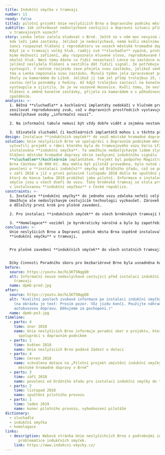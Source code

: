 ```yaml
---
title: Indukční smyčka v tramvaji
number: 11
ready: false
title2: pilotní projekt Unie neslyšících Brno a Dopravního podniku města Brna
subtitle: Jak informovat nedoslýchavé cestující o dopravní situaci přímo
  v tramvajových vozech?
story: Lenka letos začala studovat v Brně. Ještě se v něm moc nevyzná a neví,
  kde leží jaké zastávky. Jelikož je nedoslýchavá, nemá kvůli okolnímu hluku
  šanci rozpoznat hlášení z reproduktoru ve vozech městské hromadné dopravy.
  Když je v tramvaji velký hluk, raději své **sluchadlo** vypíná, protože je
  mimo možnosti zařízení, aby rozpoznalo mluvené slovo, reprodukované hlášení a
  okolní hluk. Není tomu dávno co řidič nezastavil Lence na zastávce na znamení,
  jelikož neslyšela hlášení a nestihla dát řidiči signál, že potřebuje
  vystoupit. V nočním rozjezdu zase přejela svou zastávku, jelikož venku byla
  tma a Lenka nepoznala svou zastávku. Minulý týden jela zpracovávat protokol do
  školy za kamarádem do Líšně. Jelikož jí tam jel přímý trolejbus 25, sedla si a
  cestou četla poznámky z hodiny. Až když trolejbus zastavil na konečné, zmateně
  vystoupila a zjistila, že je ve vozovně Husovice. Kvůli tomu, že neslyšela
  hlášení o změně konečné zastávky, přijela za kamarádem o s půhodinovým
  zpožděním.
analysis: >-
  1. Běžná **sluchadla** a kochleární implantáty nedokáží v hlučném prostředí
  zesilovat reprodukovaný zvuk, což v dopravních prostředcích vystavuje
  nedoslýchavé osoby „informační nouzi“.

  2. Na informační tabule nemusí být vždy dobře vidět a zejména nestandartní hlášení o výlukách či mimořádných událostech mohou být snadno přeslechnuta a dezorientovat nedoslýchavé cestující.

  3. Uživatelé sluchadel či kochleárních implantátů mohou i v těchto případech využívat **indukční smyčky**. **Indukční smyčka** instalovaná v tramvaji či jiném dopravním prostředku dokáže vysílat do **sluchadla** pouze hlášení bez okolního hluku, čímž jej nedoslýchaví cestující slyší velmi jasně.
design: Instalace **indukčních smyček** do vozů městské hromadné dopravy.
solution: Unie neslyšících Brno ve spolupráci s Dopravním podnikem města Brna
  vytvořili projekt v rámci kterého byla do tramvajového vozu Vario LF2
  instalována **indukční smyčka**. Ta umožňuje nedoslýchavým lidem slyšet
  hlášení městské hromadné dopravy skrze zachycení indukčního signálu
  **sluchadlem**/kochleárním implantátem. Projekt byl podpořen Magistrátem města
  Brna částkou 26 000 Kč. Aby mohla být pilotáž provedena, bylo nutné získat
  povolení o **instalaci indukční** smyčky od Drážního úřadu, což se povedlo
  v září 2018 a již v první polovině listopadu 2018 došlo ke spuštění provozu,
  který do konce ledna 2019 probíhal jako pilotní. Informace o instalované
  smyčce jsou u všech dveří do vozu. Tato brněnská tramvaj se stala prvním vozem
  s instalovanou **indukční smyčkou** v České republice.
constraints: >-
  1. Instalace **indukční smyčky** do jednoho vozu zdaleka neřeší celý problém.
  Umožňuje ale nedoslýchavým cestujícím technologii vyzkoušet. Zároveň se jedná
  o důležitý první krok pro plošné zavedení.

  2. Pro instalaci **indukčních smyček** do všech brněnských tramvají by bylo nutné provést **homologaci** vozidel, tj. získat povolení Drážního úřadu pro užívání vozidel s **indukční smyčkou**. 

  3. **Homologace** vozidel je byrokraticky náročná a bylo by zapotřebí finanční pokrytí pracovní síly, která by se hromadné instalaci **indukčních smyček** věnovala.
conclusion: >-
  Unie neslyšících Brno a Dopravní podnik města Brna úspěšně instalovali
  **indukční smyčku** v tramvaji. 


  Pro plošné zavedení **indukčních smyček** do všech ostatních tramvají je nutné získat finanční prostředky a projít dalšími schvalovacími procesy.


  Díky činnosti Poradního sboru pro bezbariérové Brno byla usnadněna komunikace mezi Unií neslyšících Brno a Dopravním podnikem města Brna, která vedle ke spuštění pilotního projektu. Zároveň poradní sbor podpořil návrh na přidělení dotace a zvýšil tak šanci na její získání.
before:
  source: https://youtu.be/hLSKT5NqgQ0
  alt: Informační nouze nedoslýchavé cestující před instalací indukční smyčky v
    tramvaji
  name: dpmb-pred.jpg
after:
  source: https://youtu.be/hLSKT5NqgQ0
  alt: "Kvalitní poslech zvukové informace po instalaci indukční smyčky v tramvaji
    (na obrázku je text: Prosím pozor. Vůz jízdu končí. Použijte náhradní
    autobusovou dopravu. Děkujeme za pochopení.)"
  name: dpmb-po3.jpg
timeline:
  - parts: 4
    time: únor 2018
    name: Unie neslyšících Brno informuje poradní sbor o projektu, který vznikl ve
      spolupráci s dopravním podnikem
  - parts: 1
    time: květen 2018
    name: Unie neslyšících Brno podává žádost o dotaci
  - parts: 4
    time: červen 2018
    name: schválena dotace na „Pilotní projekt umístění indukční smyčky do vozu
      městské hromadné dopravy v Brně“
  - parts: 3
    time: září 2018
    name: povolení od Drážního úřadu pro instalaci indukční smyčky do tramvaje
  - parts: 2
    time: listopad 2018
    name: spuštění pilotního provozu
  - parts: 1
    time: leden 2019
    name: konec pilotního provozu, vyhodnocení pilotáže
dictionary:
  - sluchadlo
  - indukční smyčka
  - homologace
links:
  - description: Webová stránka Unie neslyšíchcích Brno s podrobnými informacemi o
      problematice indukčních smyček.
    link: https://www.indukcni-smycky.cz/
---
```


